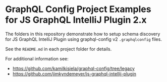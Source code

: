# GraphQL Config Project Examples for JS GraphQL IntelliJ Plugin 2.x

The folders in this repository demonstrate how to setup schema discovery for JS GraphQL IntelliJ Plugin using graphql-config v2 `.graphqlconfig` files.

See the `README.md` in each project folder for details.

For additional information see:
- https://github.com/kamilkisiela/graphql-config/tree/legacy
- https://github.com/jimkyndemeyer/js-graphql-intellij-plugin
